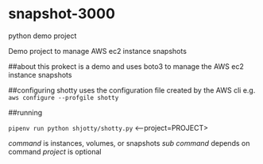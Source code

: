 # snapshot-3000
python demo project

Demo project to manage AWS ec2 instance snapshots

##about
this prokect is a demo and uses boto3 to manage the AWS ec2 instance snapshots

##configuring
shotty uses the configuration file created by the AWS cli e.g.
`aws configure --profgile shotty`

##running

`pipenv run python shjotty/shotty.py` <command> <subcommandf> <--project=PROJECT>

*command* is instances, volumes, or snapshots
*sub command* depends on command
*project* is optional